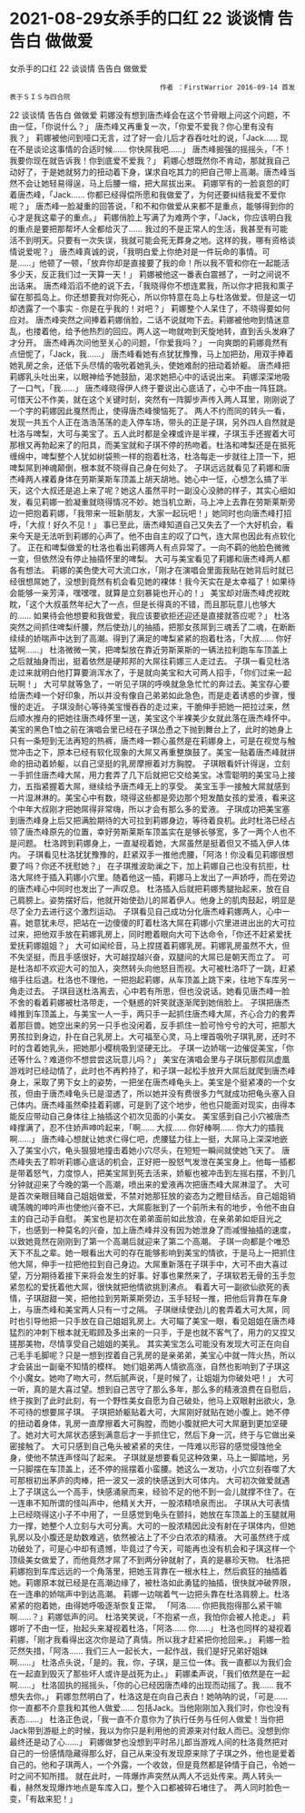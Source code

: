 # 2021-08-29女杀手的口红 22 谈谈情 告告白 做做爱



女杀手的口红 22 谈谈情 告告白 做做爱



                                         作者 ：FirstWarrior 2016-09-14 首发表于ＳＩＳ与四合院
 22 谈谈情 告告白 做做爱
   莉娜没有想到唐杰峰会在这个节骨眼上问这个问题，不由一怔，「你说什么？」
   唐杰峰又再重复一次，「你爱不爱我？你心里有没有我？」
   莉娜被他问到哑口无言，过了好一会儿后才吞吞吐吐的说，「Jack…… 现在不是谈论这事情的合适时候…… 你快屌我吧……」
   唐杰峰掘强的摇摇头，「不！我要你现在就告诉我！你到底爱不爱我？」
   莉娜心想既然你不肯动，那就我自己动好了，于是她就努力的扭动着下身，谋求自吃其力的把自己带上高潮。唐杰峰当然不会让她轻易得逞，马上后腰一缩，把大屌拔出来。
   莉娜罕有的一脸哀怨的盯着唐杰峰，「Jack…… 你都已经得偿所愿和我做爱了，为何还要纠结我爱不爱你呢？」
   唐杰峰一脸凝重的回答说，「和不和你做爱从来都不是重点，能够得到你的心才是我这辈子的重点。」
   莉娜俏脸上写满了为难两个字，「Jack，你应该明白我的重点是要把那帮坏人全都给灭了…… 我过的不是正常人的生活，我甚至有可能活不到明天。只要有一次失误，我就可能会死无葬身之地。这样的我，哪有资格谈情说爱呢？」
   唐杰峰真诚的说，「我明白爱上你绝对是一件玩命的事情。可是……」他顿了一顿，「放弃你却是直接要了我的命！所以我不管和你在一起能活多少天，反正我们过一天算一天！」
   莉娜被他这一番表白震撼了，一时之间说不出话来。
   唐杰峰滔滔不绝的说下去，「我晓得你不想连累我，所以你才把我和熏子留在那孤岛上。你还想要我对你死心，所以你特意在岛上与杜洛做爱。但是这一切却透露了一个事实 - 你是在乎我的！对吧？」
   莉娜整个人呆住了，不晓得要如何应对。
   唐杰峰突然之间捧着莉娜俏脸，二话不说就吻下去。莉娜被他吻到情迷意乱，也搂着他，给予他热烈的回应。两人这一吻就吻到天旋地转，直到舌头发麻了才分开。
   唐杰峰再次问他至关心的问题，「你爱我吗？」
   一向爽朗的莉娜竟然有点忸怩了，「Jack，我……」
   唐杰峰看她有点犹犹豫豫，马上加把劲，用双手捧着她乳房之余，还低下头尽情的吸吮着她乳头，使她难耐的扭动着娇躯。
   唐杰峰把莉娜乳头吐出来，以眼神给予她鼓励，渴求她把心中的话说出来。
   莉娜深深地吸了一口气，「我……」
   唐杰峰晓得伊人终于要说出心底话了，心中不由一阵狂跳。可惜天公不作美，就在这个关键时刻，突然有一阵脚步声传入两人耳里，刚刚说了一个字的莉娜因此戛然而止，使得唐杰峰懊恼死了。
   两人不约而同的转头一看，发现一共五个人正在浩浩荡荡的走入停车场，带头的正是子琪，另外四人自然就是杜洛与啤梨，大可与美宝了。五人此时都是全裸或许是半裸，子琪玉手还握着大可那根又再勃起来了的阳具，而美宝就和子琪不停的热吻着。杜洛和啤梨还是在抵死缠绵中，啤梨整个人犹如树袋熊一样的抱着杜洛，杜洛每走一步就往上顶一下，把啤梨屌到神魂颠倒，根本就不晓得自己身在何处了。
   子琪远远就看见了莉娜和唐杰峰两人裸着身体在劳斯莱斯车顶盖上胡天胡地。她心中一怔，心想怎么搞了半天，这个大叔还是追上来了呢？她这人虽然平时一副没心没肺的样子，其实心细如发，看见莉娜一脸凝重就晓得情况不妙。她当机立断，马上冲上去靠在劳斯莱斯旁边一把抱着莉娜，「我带来一班新朋友，大家一起玩吧！」她同时也向唐杰峰打招呼，「大叔！好久不见！」
   事已至此，唐杰峰知道自己又失去了一个大好机会，看来今天是无法听到莉娜的心声了。他不由自主的叹了口气，连大屌也因此有点软化了。
   正在和啤梨做爱的杜洛也看出莉娜两人有点异常了。一向不羁的他脸色微微一变，但依然没有停止抽插怀里的啤梨。
   大可与美宝看见了莉娜和唐杰峰两人都各有想法。
   莉娜的美色使大可大流口水，「刚才在演唱会里面我贴在她背后时就已经很想屌她了，没想到竟然有机会看见她的裸体！我今天实在是太幸福了！如果待会能够一亲芳泽，嘿嘿嘿，就算是立刻暴毙也开心的！」
   美宝却对唐杰峰虎视眈眈，「这个大叔虽然年纪大了一点，但是长得真的不错，而且那玩意儿也够大的…… 如果待会他想要和我做爱，我应该要欲拒还迎还是直接就答应呢？」
   杜洛突然之间抓住啤梨纤腰，然后使劲儿的抽插，把那女孩屌到三魂丢了二魂，在断断续续的娇喘声中达到了高潮。得到了满足的啤梨紧紧的抱着杜洛，「大叔…… 你好猛啊……」
   杜洛微微一笑，把啤梨放在靠近劳斯莱斯的一辆法拉利跑车车顶盖上之后就抽身而出，挺着依然是硬邦邦的大屌往莉娜三人走过去。
   子琪一看见杜洛走过来就明白他打算要淌浑水了，于是就向美宝和大可两人招手，「你们过来一起玩啊！」
   大可早就等急了，一听见子琪的呼唤就急急忙忙的奔过去。美宝存心要给唐杰峰一个好印象，所以并没有像自己弟弟如此急色，而是走着诱惑的步骤，慢慢的走近。
   子琪没耐心等待美宝慢吞吞的走过来，干脆伸手把她一把拉过来，然后顺水推舟的把她往唐杰峰怀里一送，美宝这个半裸美少女就此落在唐杰峰怀中。
   美宝的黑色T恤之前在演唱会里已经在子琪怂恿之下抛到舞台上了，此时的她身上只有一条短到无法再短的热裤，唐杰峰一颗心虽然是在莉娜身上，可是在视觉与触觉冲击之下，原本已经有软化现象的大屌又再重整旗鼓了。美宝一贴着唐杰峰就拼命的扭动着娇躯，以自己坚挺的乳房摩擦着对方胸膛。
   子琪眼看奸计得逞，立刻一手抓住唐杰峰大屌，用力套弄了几下后就把它交给美宝。冰雪聪明的美宝马上接力，五指紧握着大屌，继续给予唐杰峰无上的享受。
   美宝玉手一接触大屌就感到一片湿淋淋的。美宝心中有数，晓得这些都是旁边那个短发酷女孩的爱液，看来这个中年大叔刚才把她屌得非常嗨，所以才会有那么多的爱液。
   子琪成功把美宝塞到唐杰峰身上后又把满脸期待的大可拉到莉娜身边，等待着良机。此时杜洛已经占领了唐杰峰原先的位置，幸好劳斯莱斯车顶盖实在是够长够宽，多了一两个人也不是问题。
   杜洛跨到莉娜身上，一直凝视着她，大屌虽然是挺着但又不插入伊人体内。
   子琪看见杜洛犹犹豫豫的，赶紧双手一推他虎腰，「阿洛！你没看见莉娜很想要了吗？你还不抚慰她？」
   在子琪推波助澜之下，加上莉娜自己也没有抗拒，杜洛大屌终于插入莉娜小穴里。随着他这一插，莉娜马上发出了一声娇呼，而在旁边的唐杰峰心中同时也发出了一声叹息。
   杜洛插入后就把莉娜秀腿抬起来，放在自己肩膀上。姿势摆好后，他就开始使劲儿的屌着伊人。他身上的肌肉鼓起，明显是尽了全力去进行这个激烈运动。
   子琪看见自己成功分化唐杰峰莉娜两人，心中一喜。她意犹未尽，把站在一边傻傻的盯着杜洛大屌在莉娜小穴里进进出出的大可拉过来，把他双手放在莉娜乳房上，同时瞪着眼向大可下达命令，「你还不赶紧爱抚爱抚莉娜姐姐？」
   大可如闻纶音，马上捏搓着莉娜乳房。莉娜乳房虽然不大，但不失坚挺，而且手感很好，大可越捏越兴奋，双腿间的大屌已是朝天而立了。
   可是杜洛却不欢迎大可的加入，突然转头向他怒目而视。大可被杜洛吓了一跳，赶紧缩手往后退。杜洛也不理他，一把抱起莉娜，从车顶盖上跳下来，往地下车库另一角走过去。
   子琪目送杜洛离去，心中若有所思，但也没说话。她看见唐杰峰一脸不舍的看着莉娜被杜洛带走，一个魅惑的奸笑就逐渐爬到她俏脸上。
   子琪把唐杰峰推到车顶盖上，与美宝一人一手，两只手一起抓住唐杰峰大屌，齐心合力的套弄着那巨兽。她空出来的另一只手也没闲着，反手抓住一脸可怜兮兮的大可，把那大男孩拉到身边，扑在自己乳房上。大可福至心灵，马上埋首吸吮子琪乳房，还时不时的含着她乳头，把她那小樱桃吸到坚硬无比。
   子琪一边娇喘一边催促美宝，「你还等什么？难道你不想尝尝这玩意儿吗？」
   美宝在演唱会里与子琪玩那假凤虚凰游戏时已经动情了，此时也不再矜持了，和子琪一起松手放开大屌后就爬到唐杰峰身上，采取了男下女上的姿势，一把坐在唐杰峰龟头上。美宝是个挺紧凑的一个女孩，但由于唐杰峰龟头已是湿透了，所以她并没有费很多力气就成功把龟头塞入自己体内。唐杰峰虽然牵挂着莉娜，可是到了这个地步，他也只能面对现实，由得本能反应带动自己身体往上抽插这个初次见面的小美女。
   美宝感到自己小穴被唐杰峰撑满了，忍不住娇声呻吟起来，「啊…… 大叔…… 你好棒啊…… 你大力的插我啊……」
   唐杰峰心想就让她求仁得仁吧，虎腰猛力往上一挺，大屌马上深深地嵌入了美宝小穴，龟头狠狠地撞击着她小穴尽头，在短短一瞬间就使她飞天了。
   唐杰峰失去了聆听莉娜心底话的机会，正好把一股怒气发泄在美宝身上。他每一插都是带着怒气，力度惊人，把美宝屌到死去活来，娇躯也被冲击到左摇右摆，不到几分钟就迎来了今晚的第一个高潮，喷出来的爱液再次把唐杰峰大屌淋湿了。
   大可是首次亲眼目睹自己姐姐做爱，不禁对她那狂放的姿态为之瞪目结舌。自己姐姐销魂荡魄的呻吟声也使他兴奋不已，大屌膨胀到了一个前所未有的地步，令他不由自主的自己动手自慰。
   美宝也是初次在弟弟面前如此放浪，在亲弟弟如炬目光之下，也感到一种莫名的兴奋，加上唐杰峰并没有因为她泄身了而减慢抽插的速度，以致她竟然在刚刚到了第一个高潮后就迎来了第二个高潮。
   子琪一向都是个唯恐天下不乱之辈。她一眼看出大可的存在能够影响到美宝的情欲，于是马上一把抓住他大屌，伸手一拉把他拉到自己身边。大屌重新落在子琪手中，大可不由大喜过望，万分期待着接下来将会发生的好事。好事也果然来了，子琪软若无骨的玉手忽紧忽松的爱抚着他大屌，很快就把他情欲挑到沸点。
   看着大可一副欲仙欲死的表情，子琪甜甜一笑，把他拉到劳斯莱斯旁边，玉手轻轻一推，把他后背靠在车身上，与唐杰峰和美宝两人只有一寸之隔。
   子琪继续使劲儿的套弄着大可大屌，同时也引导他把一只手放在自己姐姐乳房上。大可瞄了美宝一眼，看见姐姐在唐杰峰猛烈的冲刺下根本就无暇顾及多出来的一只手，于是也就不客气了，用力的又捏又搓那美物，尽情享受自己姐姐的美乳。
   其实美宝怎么可能没有发现大可正在向自己毛手毛脚呢？只是一想到捏着自己乳房的是亲弟弟，美宝心中就一阵火热，所以才会装出一副毫不知情的模样。
   她们姐弟两人情欲高涨，自然也影响到了子琪这个小魔女。她吻了吻大可，然后腻声说，「是时候了，让姐姐为你破处吧！」
   大可一听，真的是大喜过望。想到自己苦守了那么多年，那么多的精液浪费在自慰后，终于挨到了此时此刻，有一个野性美女自愿为自己破处，他马上双眼射出欲火，急不可待的想要屌子琪。
   子琪把娇躯贴着大可，大屌刚好就贴在她小腹上。她不停的扭动着身体，乳房一直摩擦着大可胸膛，而她小腹就把大可大屌磨到更加坚硬了。她对大可大屌状态感到满意后才一手抓住它，然后下身一沉，终于与它做出亲密接触了。
   大可只感到自己龟头被紧紧的夹住，一阵难以形容的感觉侵蚀他全身，使他不禁连声怪叫了起来。
   子琪就是想要看见这种效果，马上一脚踏地，另一只脚摆在车顶盖上，还不停的摇摆着小蛮腰。她这么一发功，小穴立刻吞噬了大可那根初出茅庐的肉棒，把一波又一波的快感送到大可体内。
   大可初次做爱就遇上了子琪这么一个高手，快感涌泉而来，经验不足的他不到一会儿就撑不住了。在一连串不知所谓的怪叫声中，他精关大开，一股浓精喷泉而出。
   子琪从大可表情上已经晓得这小子不中用了，一旦感觉到龟头在颤抖，她放在车顶盖上的玉腿就用力一撑，她整个人立刻与大可分离。大可的一股浓精因此没有射在子琪体内，但她乳房以及小腹还是劫数难逃，依然被沾上了不少白浓浓的精液。
   大可虽然终于成功破处了，可是心中却有遗憾，毕竟过了今天，可能再也没有机会和子琪这样一个顶级美女做爱了，而他竟然才屌了不到两分钟就射了，真的是暴珍天物。
   杜洛把莉娜抱到车库远远的一个角落里，把她玉背靠在一根水柱上，然后疯狂的抽插着她。莉娜原本就已经是在高潮边缘了，被杜洛如此勇猛的抽插，很快就冲破界限，在一连串的娇喘声中到达高潮。
   莉娜一边喘着气一边把头靠在杜洛肩膀上。杜洛紧紧的抱着她，由得她呼吸逐渐恢复正常。
   「阿洛…… 你把我抱得那么紧干嘛啊……？」莉娜低声的问。
   杜洛笑笑说，「不抱紧一点，我怕你会被人抢走。」
   莉娜听了不由一怔，抬起头来凝视着杜洛，「阿洛…… 你……」
   杜洛也同样的凝视着莉娜，「刚才我看得出这次你是动了真情。所以我才赶紧把你抢回来。」
   莉娜一脸茫然失措，「阿洛…… 我们三人一起长大，一起作战，我们是好兄弟好姐妹啊……」
   杜洛点头说，「是的。我，你，子琪，是三位一体。我一直都以为我们会在一起直到毁灭了那些坏人或许是战死为止。」
   莉娜柔声说，「我们依然是在一起啊……」
   杜洛固执的摇摇头，「你的心已经因唐杰峰的出现而动摇了。我…… 我不想失去你。」
   莉娜忽然明白了，杜洛这是在向自己表白！她呐呐的说，「可是…… 你一直都不介意我和其他人做爱…… 包括Jack。当他刚刚加入我们时，你也没有表态……」
   杜洛正色说，「我一直不介意你为了执行任务与任何人做爱！当你把Jack带到游艇上的时候，我以为你只是利用他的资源来对付敌人而已。没想到你最终还是动了心……」
   莉娜做梦也没想到平时吊儿郎当游戏人间的杜洛竟然把对自己的一份感情隐藏得那么好，自己从来没有发现原来除了子琪之外，他也是爱着自己的。他和子琪两人，一个外露，一个收敛，但是竟然都是钟情于自己，令她一时之间不知所措。
   就在此时，一阵爆炸声突然从两人不远处传来。两人转头一看，赫然发现爆炸地点是车库入口，整个入口都被碎石堵住了。
   两人同时脸色一变，「有敌来犯！」
            

